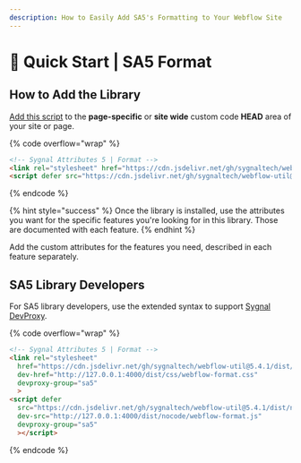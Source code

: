 ```yaml
---
description: How to Easily Add SA5's Formatting to Your Webflow Site
---
```


# 🚀 Quick Start | SA5 Format

## How to Add the Library <a href="#step-1---add-the-library" id="step-1---add-the-library"></a>

[Add this script](../overview/how-to-add-custom-code.md) to the **page-specific** or **site wide** custom code **HEAD** area of your site or page.&#x20;

{% code overflow="wrap" %}
```html
<!-- Sygnal Attributes 5 | Format --> 
<link rel="stylesheet" href="https://cdn.jsdelivr.net/gh/sygnaltech/webflow-util@5.4.0/dist/css/webflow-format.css"> 
<script defer src="https://cdn.jsdelivr.net/gh/sygnaltech/webflow-util@5.4.0/dist/nocode/webflow-format.js"></script>
```
{% endcode %}

{% hint style="success" %}
Once the library is installed, use the attributes you want for the specific features you're looking for in this library. Those are documented with each feature.&#x20;
{% endhint %}

Add the custom attributes for the features you need, described in each feature separately. &#x20;

## SA5 Library Developers

For SA5 library developers, use the extended syntax to support [Sygnal DevProxy](https://engine.sygnal.com/devproxy).&#x20;

{% code overflow="wrap" %}
```html
<!-- Sygnal Attributes 5 | Format --> 
<link rel="stylesheet" 
  href="https://cdn.jsdelivr.net/gh/sygnaltech/webflow-util@5.4.1/dist/css/webflow-format.css"
  dev-href="http://127.0.0.1:4000/dist/css/webflow-format.css"
  devproxy-group="sa5"
  > 
<script defer 
  src="https://cdn.jsdelivr.net/gh/sygnaltech/webflow-util@5.4.1/dist/nocode/webflow-format.js" 
  dev-src="http://127.0.0.1:4000/dist/nocode/webflow-format.js"
  devproxy-group="sa5"
  ></script>
```
{% endcode %}



